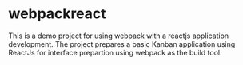 # webpackreact
This is a demo project for using webpack with a reactjs application development.
The project prepares a basic Kanban application using ReactJs for interface prepartion using webpack as the build tool.
